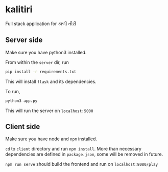 # kalitiri
Full stack application for કાળી તીરી

## Server side

Make sure you have python3 installed.

From within the `server` dir, run

```bash
pip install -r requirements.txt
```

This will install `flask` and its dependencies.

To run,

```bash
python3 app.py
```

This will run the server on `localhost:5000`

## Client side

Make sure you have node and `npm` installed.

`cd` to `client` directory and run `npm install`. More than necessary
dependencies are defined in `package.json`, some will be removed in future.

`npm run serve` should build the frontend and run on `localhost:8080/play`
